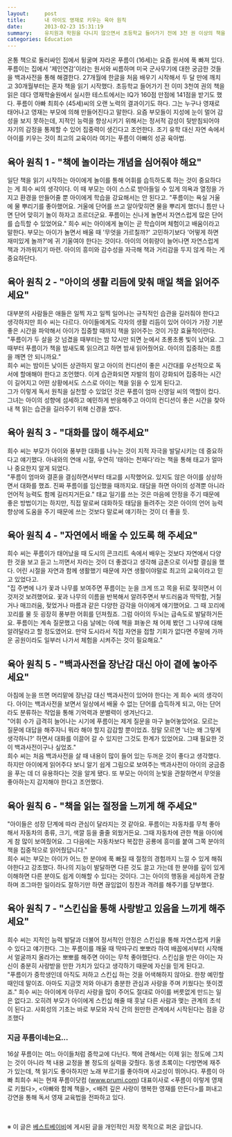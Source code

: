 ```yaml
---
layout:     post
title:      내 아이도 영재로 키우는 육아 원칙
date:       2013-02-23 15:31:19
summary:    유치원과 학원을 다니지 않으면서 초등학교 들어가기 전에 3천 권 이상의 책을 읽었다는 독서 영재 푸름이. 그런 푸름이 곁에는 남다른 육아 원칙을 세워 아이를 키워온 아빠 최희수 씨가 있다. '배려 깊은 사랑이 행복한 영재를 만든다'는 끊임없이 공부하고 실천해 온 푸름이 아빠의 육아 원칙.
categories: Education
---
```


온통 책으로 둘러싸인 집에서 뒹굴며 자라온 푸름이 (16세)는 요즘 원서에 푹 빠져 있다. 푸름이는 집에서 '제인연감'이라는 원서와 씨름하며 미국 군사무기에 대한 궁금한 것들을 백과사전을 통해 해결한다. 27개월에 한글을 처음 배우기 시작해서 두 달 만에 깨치고 30개월부터는 혼자 책을 읽기 시작했다. 초등학교 들어가기 전 이미 3천여 권의 책을 읽은 데다 영재학술원에서 실시한 테스트에서는 IQ가 160점 만점에 141점을 받기도 했다. 푸름이 아빠 최희수 (45세)씨의 오랜 노력의 결과이기도 하다. 그는 누구나 영재로 태어나고 영재는 부모에 의해 만들어진다고 말한다. 요즘 부모들이 지성에 눈이 멀어 감성을 보지 못하는데, 지적인 능력을 향상시키기 위해서는 정서적 감성이 뒷받침되어야 자기의 감정을 통제할 수 있어 집중력이 생긴다고 조언한다. 조기 유학 대신 자연 속에서 아이를 키우는 것이 최고의 교육이라 여기는 푸름이 아빠의 성공 육아법.



## 육아 원칙 1 - "책에 놀이라는 개념을 심어줘야 해요"

일단 책을 읽기 시작하는 아이에게 놀이를 통해 어휘를 습득하도록 하는 것이 중요하다는 게 희수 씨의 생각이다. 이 때 부모는 아이 스스로 받아들일 수 있게 의욕과 열정을 가지고 환경을 만들어줄 뿐 아이에게 학습을 강요해서는 안 된다고. "푸름이는 욕실 거울에 물 뿌리기를 좋아했어요. 거울에 단어를 쓰고 알아맞히면 물을 뿌리게 했더니 틈만 나면 단어 맞히기 놀이 하자고 조르더군요. 푸름이는 신나게 놀면서 자연스럽게 많은 단어를 습득할 수 있었어요." 희수 씨는 아이에게 놀이는 곧 학습이며 체험이고 배움이라고 말한다. 부모는 아이가 놀면서 배울 때 '무엇을 가르칠까?' 고민하기보다 '어떻게 하면 재미있게 놀까?'에 귀 기울여야 한다는 것이다. 아이의 어휘량이 늘어나면 자연스럽게 책과 가까워지기 마련. 아이의 흥미와 감수성을 자극해 책과 거리감을 두지 않게 하는 게 중요하단다.



## 육아 원칙 2 - "아이의 생활 리듬에 맞춰 매일 책을 읽어주세요"

대부분의 사람들은 애들은 일찍 자고 일찍 일어나는 규칙적인 습관을 길러줘야 한다고 생각하지만 희수 씨는 다르다. 아이들에게도 각자의 생활 리듬이 있어 아이가 가장 기분 좋은 시간을 파악해서 아이가 집중할 때까지 책을 읽어주는 것이 가장 효율적이란다.
"푸름이가 두 살을 갓 넘겼을 때부터는 밤 12시만 되면 눈에서 초롱초롱 빛이 났어요. 그때부터 푸름이가 책을 밤새도록 읽으려고 하면 밤새 읽어줬어요. 아이의 집중하는 흐름을 깨면 안 되니까요."       
희수 씨는 밤이든 낮이든 상관하지 말고 아이의 컨디션이 좋은 시간대를 우선적으로 독서에 할애해야 한다고 조언했다. 이게 습관화되면 자발의 힘이 강화되어 집중하는 시간이 길어지고 어떤 상황에서도 스스로 아이는 책을 읽을 수 있게 된다고.        
그가 이렇게 독서 원칙을 실천할 수 있었던 것은 푸름이 엄마 신영일 씨의 역할이 컸다. 그녀는 아이의 성향에 섬세하고 예민하게 반응해주고 아이의 컨디션이 좋은 시간을 찾아내 책 읽는 습관을 길러주기 위해 신경을 썼다.



## 육아 원칙 3 - "대화를 많이 해주세요"

희수 씨는 부모가 아이와 풍부한 대화를 나누는 것이 지적 자극을 발달시키는 데 중요하다고 얘기했다. 아내와의 연애 시절, 우연히 '태아는 천재다'라는 책을 통해 태교가 얼마나 중요한지 알게 되었다.       
"푸름이 엄마와 결혼을 결심하면서부터 태교를 시작했어요. 있지도 않은 아이를 상상하면서 대화를 했죠. 진짜 푸름이를 임신했을 때까지요. 태담을 하면 아이의 성격뿐 아니라 언어적 능력도 함께 길러지거든요." 태교 일기를 쓰는 것은 마음에 안정을 주기 때문에 좋은 방법이기는 하지만, 직접 말로써 대화하듯 태담을 들려주는 것은 아이의 언어 능력 향상에 도움을 주기 때문에 쓰는 것보다 말로써 얘기하는 것이 더 좋을 듯.



## 육아 원칙 4 - "자연에서 배울 수 있도록 해 주세요"

희수 씨는 푸름이가 태어났을 때 도시의 콘크리트 속에서 배우는 것보다 자연에서 다양한 것을 보고 듣고 느끼면서 자라는 것이 더 좋겠다고 생각해 금촌으로 이사할 결심을 했다. 어린 시절을 자연과 함께 생활했기 때문에 자연 생활이야말로 최고의 교육이라고 믿고 있었다고.      
"집 주변에 나가 꽃과 나무를 보여주면 푸름이는 눈을 크게 뜨고 목을 뒤로 젖히면서 이것저것 보려했어요. 꽃과 나무의 이름을 반복해서 알려주면서 부드러움과 딱딱함, 거칠거나 매끄러움, 젖었거나 마름과 같은 다양한 감각을 아이에게 얘기했어요. 그 때 꼬리에 꼬리를 물 듯 굉장히 풍부한 어휘를 던져줬죠. 그럼 아이의 두뇌는 급속도로 발달하거든요. 푸름이는 계속 질문했고 다음 날에는 아예 책을 펴놓은 채 어제 봤던 그 나무에 대해 알려달라고 할 정도였어요. 만약 도시라서 직접 자연을 접할 기회가 없다면 주말에 가까운 공원이라도 일부러 나가서 체험을 시켜주는 것이 필요해요."



## 육아 원칙 5 - "백과사전을 장난감 대신 아이 곁에 놓아주세요"

아침에 눈을 뜨면 머리맡에 장난감 대신 백과사전이 있어야 한다는 게 희수 씨의 생각이다. 아이는 백과사전을 보면서 일상에서 배울 수 없는 단어를 습득하게 되고, 아는 단어라도 분류하는 작업을 통해 기억력과 분별력이 생겨난다고.        
"어휘 수가 급격히 늘어나는 시기에 푸름이는 제게 질문을 마구 늘어놓았어요. 모르는 질문에 대답을 해주자니 뭐라 해야 할지 감감할 뿐이었죠. 정말 모르면 '너는 왜 그렇게 생각하니?' 하면서 대화를 이끌어 갈 수 있지만 그것도 한계가 있었어요. 그때 필요한 것이 백과사전이구나 싶었죠."       
희수 씨는 처음 백과사전을 살 때 내용이 많이 들어 있는 두꺼운 것이 좋다고 생각했다. 하지만 아이에게 읽어주다 보니 알기 쉽게 그림으로 보여주는 백과사전이 아이의 궁금증을 푸는 데 더 유용하다는 것을 알게 됐다. 또 부모는 아이의 눈빛을 관찰하면서 무엇을 좋아하는지 감지해야 한다고 조언했다.



## 육아 원칙 6 - "책을 읽는 절정을 느끼게 해 주세요"

"아이들은 성장 단계에 따라 관심이 달라지는 것 같아요. 푸름이는 자동차를 무척 좋아해서 자동차의 종류, 크기, 색깔 등을 줄줄 외웠거든요. 그때 자동차에 관한 책을 아이에게 참 많이 보여줬어요. 그 다음에는 자동차보다 복잡한 공룡에 흥미를 붙여 그쪽 분야의 책을 집중적으로 읽어줬답니다."      
희수 씨는 부모는 아이가 어느 한 분야에 푹 빠질 때 절정의 경험까지 느낄 수 있게 해줘야한다고 강조했다. 하나의 지능이 발달하면 다른 것도 끌고 가는데 한 분야를 깊이 있게 이해하면 다른 분야도 쉽게 이해할 수 있다는 것이다. 그는 아이의 행동을 세심하게 관찰하며 조그마한 일이라도 잘하기만 하면 끊임없이 칭찬과 격려를 해주기를 당부했다.



## 육아 원칙 7 - "스킨십을 통해 사랑받고 있음을 느끼게 해주세요"

희수 씨는 지적인 능력 발달과 더불어 정서적인 안정은 스킨십을 통해 자연스럽게 키울 수 있다고 얘기한다. 그는 푸름이를 깨울 때 딱따구리 뽀뽀라 하여 배꼽에서부터 시작해서 얼굴까지 올라가는 뽀뽀를 해주면 아이는 무척 좋아했단다. 스킨십을 받은 아이는 자신이 충분히 사랑받을 만한 가치가 있다고 생각하기 때문에 자신을 믿게 된다고.        
"푸름이가 중학생인데 아직도 저하고 스킨십 하는 것을 어색해하지 않아요. 한창 예민할 때인데 말이죠. 아마도 지금껏 저와 아내가 충분한 관심과 사랑을 주며 키웠다는 뜻이겠죠."
희수 씨는 아이에게 아무리 사랑을 많이 주어도 절대로 아이를 버릇없게 만드는 일은 없다고. 오히려 부모가 아이에게 스킨십 해줄 때 훗날 다른 사람과 맺는 관계의 초석이 된다고. 사회성의 기초는 바로 부모와 자식 간의 원만한 관계에서 시작된다는 점을 강조했다




### 지금 푸름이네는요…	
16살 푸름이는 여느 아이들처럼 중학교에 다닌다. 책에 관해서는 이제 읽는 정도에 그치는 것이 아니라 책 내용 교정을 볼 정도의 실력을 갖췄다. 동생 초록이는 다방면에 재주가 있는데, 책 읽기도 좋아하지만 노래 부르기를 좋아하며 사교성이 뛰어나다. 푸름이 아빠 최희수 씨는 현재 푸름이닷컴 (www.prumi.com) 대표이사로 <푸름이 이렇게 영재로 키웠다>, <아빠와 함께 책을>, <배려 깊은 사랑이 행복한 영재를 만든다>를 펴내고 강연을 통해 독서 영재 교육법을 전파하고 있다. 
	
	

<br /><br />
※ 이 글은 [베스트베이비](http://www.ibestbaby.co.kr)에 게시된 글을 개인적인 저장 목적으로 퍼온 글입니다.
